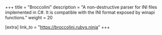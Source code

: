 +++
title = "Broccolini"
description = "A non-destructive parser for INI files implemented in C#. It is compatible with the INI format exposed by winapi functions."
weight = 20

[extra]
link_to = "https://broccolini.rubys.ninja"
+++
